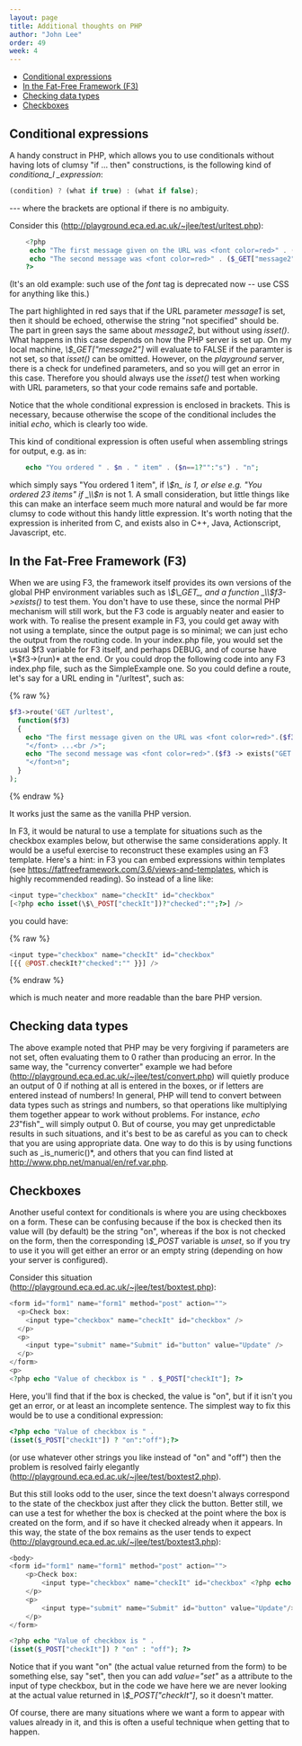 ```yaml
---
layout: page
title: Additional thoughts on PHP
author: "John Lee"
order: 49
week: 4
---
```


-   [Conditional expressions](#conditional-expressions)
-   [In the Fat-Free Framework (F3)](#in-the-fat-free-framework-f3)
-   [Checking data types](#checking-data-types)
-   [Checkboxes](#checkboxes)

## Conditional expressions

A handy construct in PHP, which allows you to use conditionals without having lots of clumsy "if ... then" constructions, is the following kind of _conditiona_l \_expression_:

```js
(condition) ? (what if true) : (what if false);
```

\--- where the brackets are optional if there is no ambiguity.

Consider this (<http://playground.eca.ed.ac.uk/~jlee/test/urltest.php>[](http://webdbdev.ucs.ed.ac.uk/ddm/1011/test/cfboxtest.cfm)):

```php
    <?php
     echo "The first message given on the URL was <font color=red>" . (isset($_GET["message1"])?$_GET["message1"]:"not specified") . "</font> ...<br />";
     echo "The second message was <font color=red>" . ($_GET["message2"]?$_GET["message2"]:"not specified") . "</font>n";
    ?>
```

(It's an old example: such use of the _font_ tag is deprecated now -- use CSS for anything like this.)

The part highlighted in red says that if the URL parameter _message1_ is set, then it should be echoed, otherwise the string "not specified" should be. The part in green says the same about _message2_, but without using _isset()_. What happens in this case depends on how the PHP server is set up. On my local machine, _\\$\_GET["message2"]_ will evaluate to FALSE if the paramter is not set, so that _isset()_ can be omitted. However, on the _playground_ server, there is a check for undefined parameters, and so you will get an error in this case. Therefore you should always use the _isset()_ test when working with URL parameters, so that your code remains safe and portable.

Notice that the whole conditional expression is enclosed in brackets. This is necessary, because otherwise the scope of the conditional includes the initial _echo_, which is clearly too wide.

This kind of conditional expression is often useful when assembling
strings for output, e.g. as in:

```php
    echo "You ordered " . $n . " item" . ($n==1?"":"s") . "n";
```

which simply says "You ordered 1 item", if _\\$n_ is 1, or else e.g. "You ordered 23 items" if _\\$n_ is not 1. A small consideration, but little things like this can make an interface seem much more natural and would be far more clumsy to code without this handy little expression. It's worth noting that the expression is inherited from C, and exists also in C++, Java, Actionscript, Javascript, etc.

## In the Fat-Free Framework (F3)

When we are using F3, the framework itself provides its own versions of the global PHP environment variables such as _\\$\_GET_, and a function _\\$f3->exists()_ to test them. You don't have to use these, since the normal PHP mechanism will still work, but the F3 code is arguably neater and easier to work with. To realise the present example in F3, you could get away with not using a template, since the output page is so minimal; we can just echo the output from the routing code. In your index.php file, you would set the usual $f3 variable for F3 itself, and perhaps DEBUG, and of course have \*$f3->(run)\* at the end. Or you could drop the following code into any F3 index.php file, such as the SimpleExample one. So you could define a route, let's say for a URL ending in "/urltest", such as:

{% raw %}
```php
$f3->route('GET /urltest',
  function($f3)
  {
    echo "The first message given on the URL was <font color=red>".($f3->exists("GET.message1") ? $f3->get("GET.message1") : "not specified").
    "</font> ...<br />";
    echo "The second message was <font color=red>".($f3 -> exists("GET.message2") ? $f3 -> get("GET.message2") : "not specified").
    "</font>n";
  }
);
```
{% endraw %}

It works just the same as the vanilla PHP version.

In F3, it would be natural to use a template for situations such as the checkbox examples below, but otherwise the same considerations apply. It would be a useful exercise to reconstruct these examples using an F3 template. Here's a hint: in F3 you can embed expressions within templates (see <https://fatfreeframework.com/3.6/views-and-templates>, which is highly recommended reading). So instead of a line like:

```php
<input type="checkbox" name="checkIt" id="checkbox" 
[<?php echo isset(\$\_POST["checkIt"])?"checked":"";?>] />
```

you could have:

{% raw %}
```php
<input type="checkbox" name="checkIt" id="checkbox" 
[{{ @POST.checkIt?"checked":"" }}] />
```
{% endraw %}

which is much neater and more readable than the bare PHP version.

## Checking data types

The above example noted that PHP may be very forgiving if parameters are not set, often evaluating them to 0 rather than producing an error. In the same way, the "currency converter" example we had before (<http://playground.eca.ed.ac.uk/~jlee/test/convert.php>) will quietly produce an output of 0 if nothing at all is entered in the boxes, or if letters are entered instead of numbers! In general, PHP will tend to convert between data types such as strings and numbers, so that operations like multiplying them together appear to work without problems. For instance, _echo 23_"fish"\_ will simply output 0. But of course, you may get unpredictable results in such situations, and it's best to be as careful as you can to check that you are using appropriate data. One way to do this is by using functions such as \_is_numeric()\*, and others that you can find listed at <http://www.php.net/manual/en/ref.var.php>.

## Checkboxes

Another useful context for conditionals is where you are using checkboxes on a form. These can be confusing because if the box is checked then its value will (by default) be the string "on", whereas if the box is not checked on the form, then the corresponding _\\$\_POST_ variable is _unset_, so if you try to use it you will get either an error or an empty string (depending on how your server is configured).

Consider this situation (<http://playground.eca.ed.ac.uk/~jlee/test/boxtest.php>[](http://webdbdev.ucs.ed.ac.uk/ddm/1011/test/cfboxtest.cfm)):

```php
<form id="form1" name="form1" method="post" action="">
  <p>Check box:
    <input type="checkbox" name="checkIt" id="checkbox" />
  </p>
  <p>
    <input type="submit" name="Submit" id="button" value="Update" />
  </p>
</form>
<p>
<?php echo "Value of checkbox is " . $_POST["checkIt"]; ?>
```

Here, you'll find that if the box is checked, the value is "on", but if it isn't you get an error, or at least an incomplete sentence. The simplest way to fix this would be to use a conditional expression:

```php
<?php echo "Value of checkbox is " . 
(isset($_POST["checkIt"]) ? "on":"off");?>
```

(or use whatever other strings you like instead of "on" and "off") then the problem is resolved fairly elegantly (<http://playground.eca.ed.ac.uk/~jlee/test/boxtest2.php>[](http://webdbdev.ucs.ed.ac.uk/ddm/1011/test/cfboxtest.cfm)).

But this still looks odd to the user, since the text doesn't always correspond to the state of the checkbox just after they click the button. Better still, we can use a test for whether the box is checked at the point where the box is created on the form, and if so have it checked already when it appears. In this way, the state of the box remains as the user tends to expect (<http://playground.eca.ed.ac.uk/~jlee/test/boxtest3.php>):

```php
<body>
<form id="form1" name="form1" method="post" action="">
    <p>Check box:
        <input type="checkbox" name="checkIt" id="checkbox" <?php echo isset($_POST["checkIt"]) ? "checked" : ""; ?> />
    </p>
    <p>
        <input type="submit" name="Submit" id="button" value="Update"/>
    </p>
</form>

<?php echo "Value of checkbox is " . 
(isset($_POST["checkIt"]) ? "on" : "off"); ?>
```

Notice that if you want "on" (the actual value returned from the form) to be something else, say "set", then you can add _value="set"_ as a attribute to the input of type checkbox, but in the code we have here we are never looking at the actual value returned in _\\$\_POST["checkIt"]_, so it doesn't matter.

Of course, there are many situations where we want a form to appear with values already in it, and this is often a useful technique when getting that to happen.
